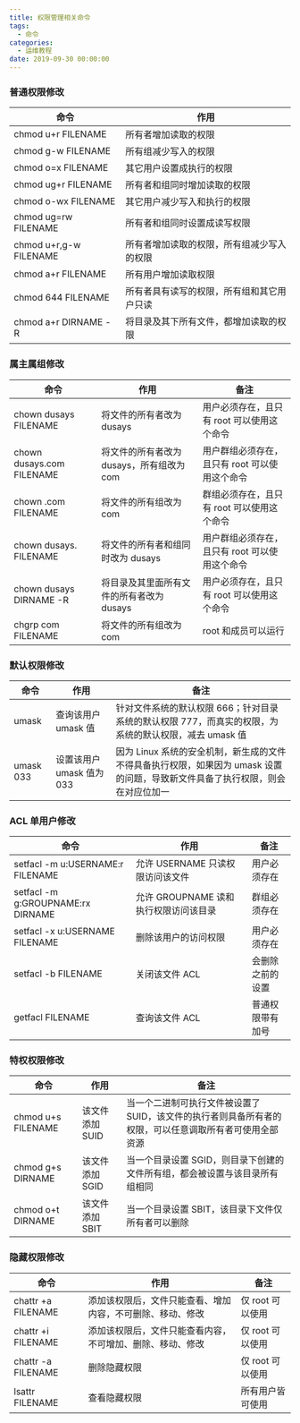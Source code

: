 ```yaml
---
title: 权限管理相关命令
tags:
  - 命令
categories:
  - 运维教程
date: 2019-09-30 00:00:00
---
```


> 

<!-- more -->

### 普通权限修改

| 命令 | 作用 |
| - | - |
| chmod u+r FILENAME | 所有者增加读取的权限 |
| chmod g-w FILENAME | 所有组减少写入的权限 |
| chmod o=x FILENAME | 其它用户设置成执行的权限 |
| chmod ug+r FILENAME | 所有者和组同时增加读取的权限 |
| chmod o-wx FILENAME | 其它用户减少写入和执行的权限 |
| chmod ug=rw FILENAME | 所有者和组同时设置成读写权限 |
| chmod u+r,g-w FILENAME | 所有者增加读取的权限，所有组减少写入的权限 |
| chmod a+r FILENAME | 所有用户增加读取权限 |
| chmod 644 FILENAME | 所有者具有读写的权限，所有组和其它用户只读 |
| chmod a+r DIRNAME -R | 将目录及其下所有文件，都增加读取的权限 |

### 属主属组修改

| 命令 | 作用 | 备注 |
| - | - | - |
| chown dusays FILENAME | 将文件的所有者改为 dusays | 用户必须存在，且只有 root 可以使用这个命令 |
| chown dusays.com FILENAME | 将文件的所有者改为 dusays，所有组改为 com | 用户群组必须存在，且只有 root 可以使用这个命令 |
| chown .com FILENAME | 将文件的所有组改为 com | 群组必须存在，且只有 root 可以使用这个命令 |
| chown dusays. FILENAME | 将文件的所有者和组同时改为 dusays | 用户群组必须存在，且只有 root 可以使用这个命令 |
| chown dusays DIRNAME -R | 将目录及其里面所有文件的所有者改为 dusays | 用户必须存在，且只有 root 可以使用这个命令 |
| chgrp com FILENAME | 将文件的所有组改为 com | root 和成员可以运行 |


### 默认权限修改

| 命令 | 作用 | 备注 |
| - | - | - |
| umask | 查询该用户 umask 值 | 针对文件系统的默认权限 666；针对目录系统的默认权限 777，而真实的权限，为系统的默认权限，减去 umask 值 |
| umask 033 | 设置该用户 umask 值为 033 | 因为 Linux 系统的安全机制，新生成的文件不得具备执行权限，如果因为 umask 设置的问题，导致新文件具备了执行权限，则会在对应位加一 |

### ACL 单用户修改

| 命令 | 作用 | 备注 |
| - | - | - |
| setfacl -m u:USERNAME:r FILENAME | 允许 USERNAME 只读权限访问该文件 | 用户必须存在 |
| setfacl -m g:GROUPNAME:rx DIRNAME | 允许 GROUPNAME 读和执行权限访问该目录 | 群组必须存在 |
| setfacl -x u:USERNAME FILENAME | 删除该用户的访问权限 | 用户必须存在 |
| setfacl -b FILENAME | 关闭该文件 ACL | 会删除之前的设置 |
| getfacl FILENAME | 查询该文件 ACL | 普通权限带有加号 |

### 特权权限修改

| 命令 | 作用 | 备注 |
| - | - | - |
| chmod u+s FILENAME | 该文件添加 SUID | 当一个二进制可执行文件被设置了 SUID，该文件的执行者则具备所有者的权限，可以任意调取所有者可使用全部资源 |
| chmod g+s DIRNAME | 该文件添加 SGID | 当一个目录设置 SGID，则目录下创建的文件所有组，都会被设置与该目录所有组相同 |
| chmod o+t DIRNAME | 该文件添加 SBIT | 当一个目录设置 SBIT，该目录下文件仅所有者可以删除 |

### 隐藏权限修改

| 命令 | 作用 | 备注 |
| - | - | - |
| chattr +a FILENAME | 添加该权限后，文件只能查看、增加内容，不可删除、移动、修改 | 仅 root 可以使用 |
| chattr +i FILENAME | 添加该权限后，文件只能查看内容，不可增加、删除、移动、修改 | 仅 root 可以使用 |
| chattr -a FILENAME | 删除隐藏权限 | 仅 root 可以使用 |
| lsattr FILENAME | 查看隐藏权限 | 所有用户皆可使用 |